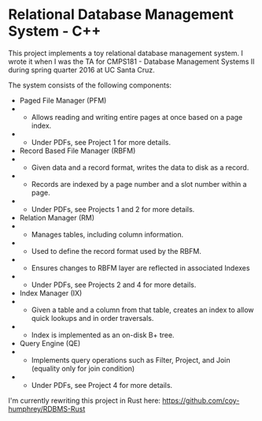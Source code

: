 # Relational Database Management System - C++

This project implements a toy relational database management system. I wrote it when I was the TA for CMPS181 - Database Management Systems II during spring quarter 2016 at UC Santa Cruz.

The system consists of the following components:

* Paged File Manager (PFM)
* * Allows reading and writing entire pages at once based on a page index.
* * Under PDFs, see Project 1 for more details.
* Record Based File Manager (RBFM)
* * Given data and a record format, writes the data to disk as a record.
* * Records are indexed by a page number and a slot number within a page.
* * Under PDFs, see Projects 1 and 2 for more details.
* Relation Manager (RM)
* * Manages tables, including column information.
* * Used to define the record format used by the RBFM.
* * Ensures changes to RBFM layer are reflected in associated Indexes
* * Under PDFs, see Projects 2 and 4 for more details.
* Index Manager (IX)
* * Given a table and a column from that table, creates an index to allow quick lookups and in order traversals.
* * Index is implemented as an on-disk B+ tree.
* Query Engine (QE)
* * Implements query operations such as Filter, Project, and Join (equality only for join condition)
* * Under PDFs, see Project 4 for more details.

I'm currently rewriting this project in Rust here: https://github.com/coy-humphrey/RDBMS-Rust
